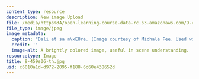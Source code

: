 ```yaml
---
content_type: resource
description: New image Upload
file: /media/https%3A/open-learning-course-data-rc.s3.amazonaws.com/9-459-scene-understanding-symposium-spring-2006/c6010a1dd9722095f1886c60e438652d_9-459s06-th.jpg
file_type: image/jpeg
image_metadata:
  caption: "Dali et sa m\xE8re. (Image courtesy of Michale Fee. Used with permission.)"
  credit: ''
  image-alt: A brightly colored image, useful in scene understanding.
resourcetype: Image
title: 9-459s06-th.jpg
uid: c6010a1d-d972-2095-f188-6c60e438652d
---
```

